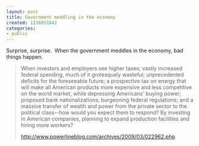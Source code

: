 ```yaml
---
layout: post
title: Government meddling in the economy
created: 1236051842
categories:
- public
---
```

<p>Surprise, surprise.&nbsp; When the government meddles in the economy, bad things happen.</p>
<blockquote>
<p>When investors and employers see higher taxes; vastly increased federal spending, much of it grotesquely wasteful; unprecedented deficits for the foreseeable future; a prospective tax on energy that will make all American products more expensive and less competitive on the world market, while depressing Americans' buying power; proposed bank nationalizations; burgeoning federal regulations; and a massive transfer of wealth and power from the private sector to the political class--how would you expect them to respond? By investing in American companies, planning to expand production facilities and hiring more workers?</p>
<p><span><a href="http://www.powerlineblog.com/archives/2009/03/022962.php">http://www.powerlineblog.com/archives/2009/03/022962.php</a></span></p>
</blockquote>
